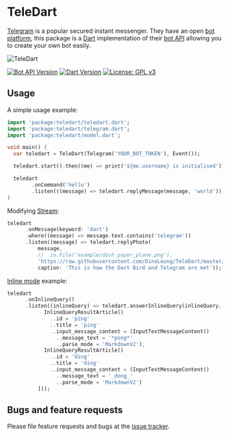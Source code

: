 # TeleDart

[Telegram](https://telegram.org/) is a popular secured instant messenger. 
They have an open [bot platform](https://telegram.org/blog/bot-revolution),
this package is a [Dart](https://dart.dev) 
implementation of their [bot API](https://core.telegram.org/bots/api)
allowing you to create your own bot easily.

![TeleDart](https://raw.githubusercontent.com/DinoLeung/TeleDart/master/example/dash_paper_plane.svg?sanitize=true)

[![Bot API Version](https://img.shields.io/badge/Bot%20API-4.8-blue.svg?style=flat-square)](https://core.telegram.org/bots/api)
[![Dart Version](https://img.shields.io/badge/Dart-2.7-blue.svg?style=flat-square)](https://dart.dev)
[![License: GPL v3](https://img.shields.io/badge/License-GPL%20v3-blue.svg?style=flat-square)](https://www.gnu.org/licenses/gpl-3.0)

## Usage

A simple usage example:

```dart
import 'package:teledart/teledart.dart';
import 'package:teledart/telegram.dart';
import 'package:teledart/model.dart';

void main() {
  var teledart = TeleDart(Telegram('YOUR_BOT_TOKEN'), Event());

  teledart.start().then((me) => print('${me.username} is initialised'));

  teledart
        .onCommand('hello')
        .listen(((message) => teledart.replyMessage(message, 'world')));
}
```

Modifying [Stream](https://www.dartlang.org/tutorials/language/streams#methods-that-modify-a-stream): 

```dart
teledart
      .onMessage(keyword: 'dart')
      .where((message) => message.text.contains('telegram'))
      .listen((message) => teledart.replyPhoto(
          message,
          //  io.File('example/dash_paper_plane.png'),
          'https://raw.githubusercontent.com/DinoLeung/TeleDart/master/example/dash_paper_plane.png',
          caption: 'This is how the Dart Bird and Telegram are met'));
```

[Inline mode](https://core.telegram.org/bots/api#inline-mode) example:

```dart
teledart
      .onInlineQuery()
      .listen((inlineQuery) => teledart.answerInlineQuery(inlineQuery, [
            InlineQueryResultArticle()
              ..id = 'ping'
              ..title = 'ping'
              ..input_message_content = (InputTextMessageContent()
                ..message_text = '*pong*'
                ..parse_mode = 'MarkdownV2'),
            InlineQueryResultArticle()
              ..id = 'ding'
              ..title = 'ding'
              ..input_message_content = (InputTextMessageContent()
                ..message_text = '_dong_'
                ..parse_mode = 'MarkdownV2')
          ]));
```

## Bugs and feature requests

Please file feature requests and bugs at the [issue tracker][tracker].

[tracker]: https://github.com/DinoLeung/TeleDart/issues
